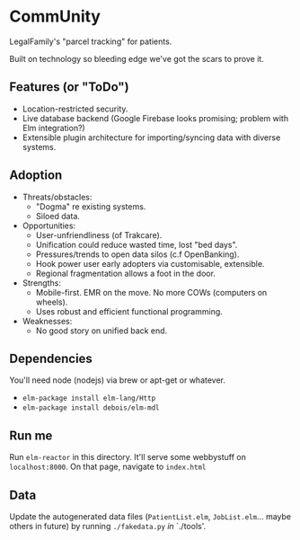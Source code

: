 # CommUnity

LegalFamily's "parcel tracking" for patients.

Built on technology so bleeding edge we've got the scars to prove it.

## Features (or "ToDo")

* Location-restricted security.
* Live database backend (Google Firebase looks promising; problem with Elm integration?)
* Extensible plugin architecture for importing/syncing data with diverse systems.

## Adoption

* Threats/obstacles:
    * "Dogma" re existing systems.
    * Siloed data.
* Opportunities:
    * User-unfriendliness (of Trakcare).
    * Unification could reduce wasted time, lost "bed days".
    * Pressures/trends to open data silos (c.f OpenBanking).
    * Hook power user early adopters via customisable, extensible.
    * Regional fragmentation allows a foot in the door.
* Strengths:
    * Mobile-first.  EMR on the move.  No more COWs (computers on wheels).
    * Uses robust and efficient functional programming.
* Weaknesses:
    * No good story on unified back end.
    
## Dependencies

You'll need node (nodejs) via brew or apt-get or whatever.

* `elm-package install elm-lang/Http`
* `elm-package install debois/elm-mdl`

## Run me

Run `elm-reactor` in this directory.  It'll serve some webbystuff on `localhost:8000`.  On that page, navigate to `index.html`

## Data

Update the autogenerated data files (`PatientList.elm`, `JobList.elm`... maybe others in future) by running `./fakedata.py` *in* `./tools'.
